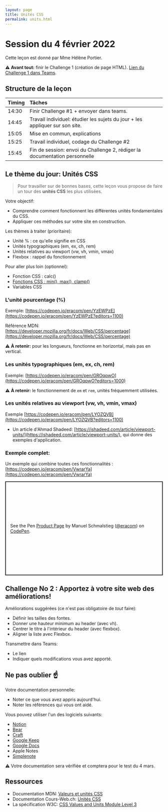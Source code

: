 ```yaml
---
layout: page
title: Unités CSS
permalink: units.html
---
```


# Session du 4 février 2022

Cette leçon est donné par Mme Hélène Portier.

⚠️ **Avant tout:** finir le Challenge 1 (création de page HTML). [Lien du Challenge 1 dans Teams](https://teams.microsoft.com/l/message/19:5KxYubRu6qefJwxxLanvePy_HSUtTSrd1M82wqusAPU1@thread.tacv2/1643378414956?tenantId=906ab908-04f9-4a80-ba9c-875a36e77bc1&groupId=df98c2af-c032-4bbd-b092-72c9c422b5fd&parentMessageId=1643378414956&teamName=ERACOM_ID402_EEDEV2_Teams&channelName=G%C3%A9n%C3%A9ral&createdTime=1643378414956).

## Structure de la leçon 

| Timing    | Tâches           |
|:-------   |:----------------- |
| 14:30 | Finir Challenge #1 + envoyer dans teams.    |
| 14:45 | Travail individuel: étudier les sujets du jour + les appliquer sur son site.  |
| 15:05 | Mise en commun, explications  | 
| 15:25 | Travail individuel, codage du Challenge #2   | 
| 15:45 | Fin de session: envoi du Challenge 2, rédiger la documentation personnelle | 


## Le thème du jour: Unités CSS

> Pour travailler sur de bonnes bases, cette leçon vous propose de faire un tour des **unités CSS** les plus utilisées.

Votre objectif: 

- Comprendre comment fonctionnent les différentes unités fondamentales du CSS.
- Appliquer ces méthodes sur votre site en construction.

Les thèmes à traiter (prioritaire):

- Unité % : ce qu'elle signifie en CSS
- Unités typographiques (em, ex, ch, rem)
- Unités relatives au viewport (vw, vh, vmin, vmax)
- Flexbox : rappel du fonctionnement

Pour aller plus loin (optionnel):

- Fonction CSS : calc()
- [Fonctions CSS : min(), max(), clamp()](clamp.html)
- Variables CSS

### L'unité pourcentage (%)

Exemple: [https://codepen.io/eracom/pen/YzEWPzE](https://codepen.io/eracom/pen/YzEWPzE?editors=1100)

Référence MDN: [https://developer.mozilla.org/fr/docs/Web/CSS/percentage](https://developer.mozilla.org/fr/docs/Web/CSS/percentage)

⚠️ **À retenir:** pour les longueurs, fonctionne en horizontal, mais pas en vertical.

### Les unités typographiques (em, ex, ch, rem)

Exemple: [https://codepen.io/eracom/pen/GROqpwO](https://codepen.io/eracom/pen/GROqpwO?editors=1000)

⚠️ **À retenir:** le fonctionnement de `em` et `rem`, unités fréquemment utilisées.

### Les unités relatives au viewport (vw, vh, vmin, vmax)

Exemple [https://codepen.io/eracom/pen/LYOZQVB](https://codepen.io/eracom/pen/LYOZQVB?editors=1100)

- Un article d'Ahmad Shadeed: [https://ishadeed.com/article/viewport-units/](https://ishadeed.com/article/viewport-units/), qui donne des exemples d'application.

### Exemple complet:

Un exemple qui combine toutes ces fonctionnalités : [https://codepen.io/eracom/pen/VwrarYa](https://codepen.io/eracom/pen/VwrarYa)

<p class="codepen" data-height="300" data-default-tab="css,result" data-slug-hash="VwrarYa" data-editable="true" data-user="eracom" style="height: 300px; box-sizing: border-box; display: flex; align-items: center; justify-content: center; border: 2px solid; margin: 1em 0; padding: 1em;">
  <span>See the Pen <a href="https://codepen.io/eracom/pen/VwrarYa">
  Product Page</a> by Manuel Schmalstieg (<a href="https://codepen.io/eracom">@eracom</a>)
  on <a href="https://codepen.io">CodePen</a>.</span>
</p>

## Challenge No 2 : Apportez à votre site web des améliorations!

Améliorations suggérées (ce n'est pas obligatoire de *tout* faire):

- Définir les tailles des fontes.
- Donner une hauteur minimum au header (avec vh).
- Centrer le titre à l'intérieur du header (avec flexbox).
- Aligner la liste avec Flexbox.

Transmettre dans Teams:

- Le lien
- Indiquer quels modifications vous avez apporté.

## Ne pas oublier ☝️

Votre documentation personnelle:

- Noter ce que vous avez appris aujourd'hui.
- Noter les références qui vous ont aidé.

Vous pouvez utiliser l'un des logiciels suivants:

- [Notion](https://www.notion.so/)
- [Bear](https://bear.app/)
- [Craft](https://www.craft.do/)
- [Google Keep](https://keep.google.com/)
- [Google Docs](https://docs.google.com/)
- Apple Notes
- [Simplenote](https://app.simplenote.com/)

⚠️ Votre documentation sera vérifiée et comptera pour le test du 4 mars.

## Ressources

- Documentation MDN: [Valeurs et unités CSS](https://developer.mozilla.org/fr/docs/Learn/CSS/Building_blocks/Values_and_units)
- Documentation Cours-Web.ch: [Unités CSS](https://cours-web.ch/css/units.html)
- La spécification W3C: [CSS Values and Units Module Level 3](https://drafts.csswg.org/css-values-3/)
